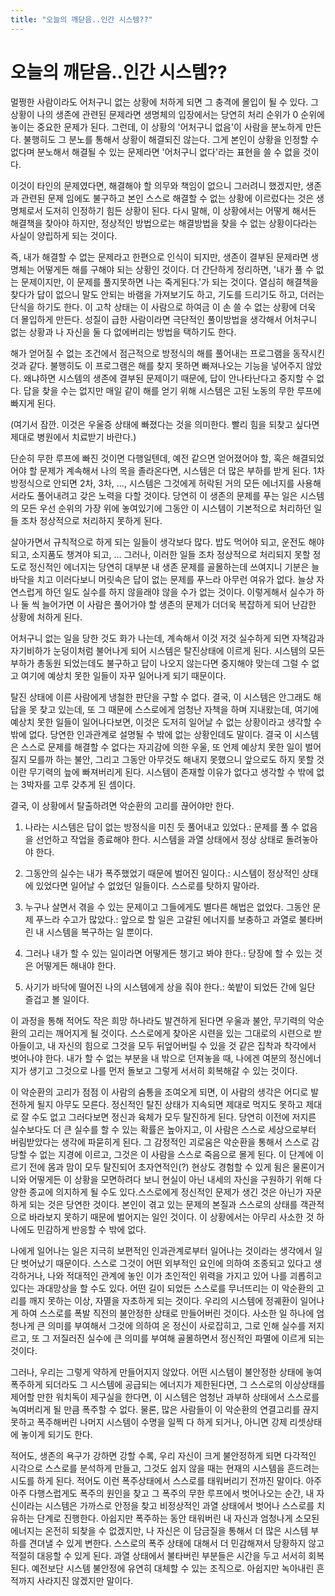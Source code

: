 ```yaml
---
title: "오늘의 깨닫음..인간 시스템??"
---
```

# 오늘의 깨닫음..인간 시스템??


멀쩡한 사람이라도 어처구니 없는 상황에 처하게 되면 그 충격에 몰입이 될 수 있다. 그 상황이 나의 생존에 관련된 문제라면 생명체의 입장에서는 당연히 처리 순위가 0 순위에 놓이는 중요한 문제가 된다. 그런데, 이 상황의 '어처구니 없음'이 사람을 분노하게 만든다. 불행히도 그 분노를 통해서 상황이 해결되진 않는다. 그게 본인이 상황을 인정할 수 없다며 분노해서 해결될 수 있는 문제라면 '어처구니 없다'라는 표현을 쓸 수 없을 것이다. 




이것이 타인의 문제였다면, 해결해야 할 의무와 책임이 없으니 그러려니 했겠지만, 생존과 관련된 문제 임에도 불구하고 본인 스스로 해결할 수 없는 상황에 이르렀다는 것은 생명체로서 도저히 인정하기 힘든 상황이 된다. 다시 말해, 이 상황에서는 어떻게 해서든 해결책을 찾아야 하지만, 정상적인 방법으로는 해결방법을 찾을 수 없는 상황이다라는 사실이 양립하게 되는 것이다.




즉, 내가 해결할 수 없는 문제라고 한편으로 인식이 되지만, 생존이 결부된 문제라면 생명체는 어떻게든 해를 구해야 되는 상황인 것이다. 더 간단하게 정리하면, '내가 풀 수 없는 문제이지만, 이 문제를 풀지못하면 나는 죽게된다.'가 되는 것이다. 열심히 해결책을 찾다가 답이 없으니 말도 안되는 바램을 가져보기도 하고, 기도를 드리기도 하고, 더러는 단식을 하기도 한다. 이 고착 상태는 이 사람으로 하여금 이 손 쓸 수 없는 상황에 더욱 더 몰입하게 만든다. 성질이 급한 사람이라면 극단적인 풀이방법을 생각해서 어처구니 없는 상황과 나 자신을 둘 다 없에버리는 방법을 택하기도 한다. 




해가 얻어질 수 없는 조건에서 점근적으로 방정식의 해를 풀어내는 프로그램을 동작시킨 것과 같다. 불행히도 이 프로그램은 해를 찾지 못하면 빠져나오는 기능을 넣어주지 않았다. 왜냐하면 시스템의 생존에 결부된 문제이기 때문에, 답이 안나타난다고 중지할 수 없다. 답을 찾을 수는 없지만 매일 같이 해를 얻기 위해 시스템은 고된 노동의 무한 루프에 빠지게 된다. 




(여기서 잠깐. 이것은 우울증 상태에 빠졌다는 것을 의미한다. 빨리 힘을 되찾고 싶다면 제대로 병원에서 치료받기 바란다.)




단순히 무한 루프에 빠진 것이면 다행일텐데, 예전 같으면 얻어졌어야 할, 혹은 해결되었어야 할 문제가 계속해서 나의 목을 졸라온다면, 시스템은 더 많은 부하를 받게 된다. 1차 방정식으로 안되면 2차, 3차, ..., 시스템은 그것에게 허락된 거의 모든 에너지를 사용해서라도 풀어내려고 갖은 노력을 다할 것이다. 당연히 이 생존의 문제를 푸는 일은 시스템의 모든 우선 순위의 가장 위에 놓여있기에 그동안 이 시스템이 기본적으로 처리하던 일들 조차 정상적으로 처리하지 못하게 된다. 




살아가면서 규칙적으로 하게 되는 일들이 생각보다 많다. 밥도 먹어야 되고, 운전도 해야 되고, 소지품도 챙겨야 되고, ... 그러나, 이러한 일들 조차 정상적으로 처리되지 못할 정도로 정신적인 에너지는 당연히 대부분 내 생존 문제를 골몰하는데 쓰여지니 기분은 늘 바닥을 치고 이러다보니 머릿속은 답이 없는 문제를 푸느라 아무런 여유가 없다. 늘상 자연스럽게 하던 일도 실수를 하지 않을래야 않을 수가 없는 것이다. 이렇게해서 실수가 하나 둘 씩 늘어가면 이 사람은 풀어가야 할 생존의 문제가 더더욱 복잡하게 되어 난감한 상황에 처하게 된다. 




어처구니 없는 일을 당한 것도 화가 나는데, 계속해서 이것 저것 실수하게 되면 자책감과 자기비하가 눈덩이처럼 불어나게 되어 시스템은 탈진상태에 이르게 된다. 시스템의 모든 부하가 총동원 되었는데도 불구하고 답이 나오지 않는다면 중지해야 맞는데 그럴 수 없고 여기에 예상치 못한 일들이 자꾸 일어나게 되기 때문이다. 




탈진 상태에 이른 사람에게 냉철한 판단을 구할 수 없다. 결국, 이 시스템은 안그래도 해답을 못 찾고 있는데, 또 그 때문에 스스로에게 엄청난 자책을 하며 지내왔는데, 여기에 예상치 못한 일들이 일어나다보면, 이것은 도저히 일어날 수 없는 상황이라고 생각할 수 밖에 없다. 당연한 인과관계로 설명될 수 밖에 없는 상황인데도 말이다. 결국 이 시스템은 스스로 문제를 해결할 수 없다는 자괴감에 의한 우울, 또 언제 예상치 못한 일이 벌어질지 모를까 하는 불안, 그리고 그동안 아무것도 해내지 못했으니 앞으로도 하지 못할 것이란 무기력의 늪에 빠져버리게 된다. 시스템이 존재할 이유가 없다고 생각할 수 밖에 없는 3박자를 고루 갖추게 된 셈이다.




결국, 이 상황에서 탈출하려면 악순환의 고리를 끊어야만 한다. 




1) 나라는 시스템은 답이 없는 방정식을 미친 듯 풀어내고 있었다.: 문제를 풀 수 없음을 선언하고 작업을 종료해야 한다. 시스템을 과열 상태에서 정상 상태로 돌려놓아야 한다.

2) 그동안의 실수는 내가 폭주했었기 때문에 벌어진 일이다.: 시스템이 정상적인 상태에 있었다면 일어날 수 없었던 일들이다. 스스로를 탓하지 말아라.

3) 누구나 살면서 겪을 수 있는 문제이고 그들에게도 별다른 해법은 없었다. 그동안 문제 푸느라 수고가 많았다.: 앞으로 할 일은 고갈된 에너지를 보충하고 과열로 불타버린 내 시스템을 복구하는 일 뿐이다. 

4) 그러나 내가 할 수 있는 일이라면 어떻게든 챙기고 봐야 한다.: 당장에 할 수 있는 것은 어떻게든 해내야 한다.

5) 사기가 바닥에 떨어진 나의 시스템에게 상을 줘야 한다.: 쑥밭이 되었든 간에 일단 즐겁고 볼 일이다.




이 과정을 통해 적어도 작은 희망 하나라도 발견하게 된다면 우울과 불안, 무기력의 악순환의 고리는 깨어지게 될 것이다. 스스로에게 찾아온 시련을 있는 그대로의 시련으로 받아들이고, 내 자신의 힘으로 그것을 모두 뒤엎어버릴 수 있을 것 같은 집착과 착각에서 벗어나야 한다. 내가 할 수 없는 부분을 내 밖으로 던져놓을 때, 나에겐 여분의 정신에너지가 생기고 그것으로 나를 먼저 돌보고 그렇게 서서히 회복해갈 수 있는 것이다.




이 악순환의 고리가 점점 이 사람의 숨통을 조여오게 되면, 이 사람의 생각은 어디로 발전하게 될지 아무도 모른다. 정신적인 탈진 상태가 지속되면 제대로 먹지도 못하고 제대로 잘 수도 없고 그러다보면 정신과 육체가 모두 탈진하게 된다. 당연히 이전에 저지른 실수보다도 더 큰 실수를 할 수 있는 확률은 높아지고, 이 사람은 스스로 세상으로부터 버림받았다는 생각에 파묻히게 된다. 그 감정적인 괴로움은 악순환을 통해서 스스로 감당할 수 없는 지경에 이르고, 그것은 이 사람을 스스로 죽음으로 몰게 된다. 이 단계에 이르기 전에 몸과 맘이 모두 탈진되어 초자연적인(?) 현상도 경험할 수 있게 됨은 물론이거니와 어떻게든 이 상황을 모면하려다 보니 현실이 아닌 내세의 자신을 구원하기 위해 다양한 종교에 의지하게 될 수도 있다.스스로에게 정신적인 문제가 생긴 것은 아닌가 자문하게 되는 것은 당연한 것이다. 본인이 겪고 있는 문제의 본질과 스스로의 상태를 객관적으로 바라보지 못하기 때문에 벌어지는 일인 것이다. 이 상황에서는 아무리 사소한 것 하나에도 민감하게 반응할 수 밖에 없다. 




나에게 일어나는 일은 지극히 보편적인 인과관계로부터 일어나는 것이라는 생각에서 일단 벗어났기 때문이다. 스스로 그것이 어떤 외부적인 요인에 의하여 조종되고 있다고 생각하거나, 나와 적대적인 관계에 놓인 이가 초인적인 위력을 가지고 있어 나를 괴롭히고 있다는 과대망상을 할 수도 있다. 어떤 길이 되었든 스스로를 무너뜨리는 이 악순환의 고리를 깨지 못하는 이상, 자멸을 자초하게 되는 것이다. 우리의 시스템에 정궤환이 일어나게 하여 스스로를 폭발 직전의 불안정한 상태로 만들어버린 것이다. 사소한 일 하나에 엄청나게 큰 의미를 부여해서 그것에 의하여 온 정신이 사로잡히고, 그로 인해 실수를 저지르고, 또 그 저질러진 실수에 큰 의미를 부여해 골몰하면서 정신적인 파멸에 이르게 되는 것이다. 




그러나, 우리는 그렇게 약하게 만들어지지 않았다. 어떤 시스템이 불안정한 상태에 놓여 폭주하게 되더라도 그 시스템에 공급되는 에너지가 제한된다면, 그 스스로의 이상상태를 제어할 만한 워치독이 제구실을 한다면, 이 시스템은 엄청난 과부하 상태에서 스스로를 녹여버리게 될 만큼 폭주할 수 없다. 물론, 많은 사람들이 이 악순환의 연결고리를 끊지 못하고 폭주해버린 나머지 시스템이 수명을 일찍 다 하게 되거나, 아니면 강제 리셋상태에 놓이게 되기도 한다. 




적어도, 생존의 욕구가 강하면 강할 수록, 우리 자신이 크게 불안정하게 되면 다각적인 시각으로 스스로를 분석하게 만들고, 그것도 쉽지 않을 때는 현재의 시스템을 흔드려는 시도를 하게 된다. 적어도 이런 폭주상태에서 스스로를 태워버리기 전까진 말이다. 아주 아주 다행스럽게도 폭주의 원인을 찾고 그 폭주의 무한 루프에서 벗어나오는 순간, 내 자신이라는 시스템은 가까스로 안정을 찾고 비정상적인 과열 상태에서 벗어나 스스로를 치유하는 단계로 진행한다. 아쉽지만 폭주하는 동안 태워버린 내 자신과 엄청나게 소모된 에너지는 온전히 되찾을 수 없겠지만, 나 자신은 이 담금질을 통해서 더 많은 시스템 부하를 견뎌낼 수 있게 변한다. 스스로의 폭주 상태에 대해서 더 민감해져서 당황하지 않고 적절히 대응할 수 있게 된다. 과열 상태에서 불타버린 부분들은 시간을 두고 서서히 회복된다. 예전보단 시스템 불안정에 유연히 대체할 수 있는 조직으로. 아쉽지만 녹아내린 흔적까지 사라지진 않겠지만 말이다.











